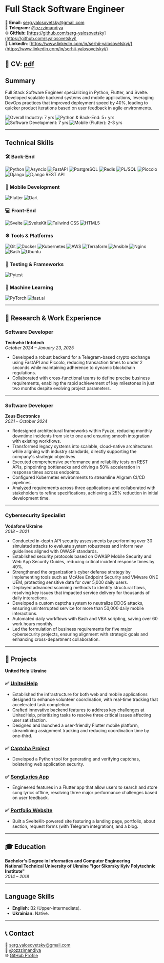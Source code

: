 # **Full Stack Software Engineer**  
 
📧 **Email:** [serg.yalosovetsky@gmail.com](mailto:serg.yalosovetsky@gmail.com)  
📱 **Telegram:** [@ozzzimandiya](https://t.me/ozzzimandiya)  
🌐 **GitHub:** [https://github.com/serg-yalosovetsky](https://github.com/syalosovetskyi)  
🔗 **LinkedIn**: [https://www.linkedin.com/in/serhii-yalosovetskyi/](https://www.linkedin.com/in/serhii-yalosovetskyi/)

📃 CV: [pdf](https://raw.githubusercontent.com/serg-yalosovetsky/CV/refs/heads/main/CV.pdf)
---

## **Summary** 
Full Stack Software Engineer specializing in Python, Flutter, and Svelte. Developed scalable backend systems and mobile applications, leveraging DevOps practices that improved deployment speed by 40%, leading to quicker product iterations based on user feedback in agile environments.

![Overall Industry: 7 yrs](https://img.shields.io/badge/Overall_Industry-7%20yrs-brightgreen)
![Python & Back-End: 5+ yrs](https://img.shields.io/badge/Python_%26_BackEnd-5%2B%20yrs-blue)
![Software Development: 7 yrs](https://img.shields.io/badge/Software_Development-7%20yrs-yellow)
![Mobile (Flutter): 2-3 yrs](https://img.shields.io/badge/Mobile_%28Flutter%29-2--3%20yrs-orange)

---

## **Technical Skills**

### 🛠 **Back-End**
![Python](https://img.shields.io/badge/Python-3776AB?style=for-the-badge&logo=python&logoColor=white)
![Asyncio](https://img.shields.io/badge/Asyncio-3776AB?style=for-the-badge&logoColor=white)
![FastAPI](https://img.shields.io/badge/FastAPI-009688?style=for-the-badge&logo=fastapi&logoColor=white)
![PostgreSQL](https://img.shields.io/badge/PostgreSQL-316192?style=for-the-badge&logo=postgresql&logoColor=white)
![Redis](https://img.shields.io/badge/Redis-DC382D?style=for-the-badge&logo=redis&logoColor=white)
![PL/SQL](https://img.shields.io/badge/PL/SQL-blue?style=for-the-badge)
![Piccolo](https://img.shields.io/badge/Piccolo-FFCC00?style=for-the-badge)
![Django](https://img.shields.io/badge/Django-092E20?style=for-the-badge&logo=django&logoColor=white)
![Django REST API](https://img.shields.io/badge/Django%20REST%20API-ff1709?style=for-the-badge&logo=django&logoColor=white)

### 📱 **Mobile Development**
![Flutter](https://img.shields.io/badge/Flutter-02569B?style=for-the-badge&logo=flutter&logoColor=white)
![Dart](https://img.shields.io/badge/Dart-0175C2?style=for-the-badge&logo=dart&logoColor=white)

### 💻 **Front-End**
![Svelte](https://img.shields.io/badge/Svelte-FF3E00?style=for-the-badge&logo=svelte&logoColor=white)
![SvelteKit](https://img.shields.io/badge/SvelteKit-FF3E00?style=for-the-badge&logo=svelte&logoColor=white)
![Tailwind CSS](https://img.shields.io/badge/Tailwind_CSS-38B2AC?style=for-the-badge&logo=tailwind-css&logoColor=white)
![HTML5](https://img.shields.io/badge/HTML5-E34F26?style=for-the-badge&logo=html5&logoColor=white)

### ⚙️ **Tools & Platforms**
![Git](https://img.shields.io/badge/Git-F05032?style=for-the-badge&logo=git&logoColor=white)
![Docker](https://img.shields.io/badge/Docker-2496ED?style=for-the-badge&logo=docker&logoColor=white)
![Kubernetes](https://img.shields.io/badge/Kubernetes-326CE5?style=for-the-badge&logo=kubernetes&logoColor=white)
![AWS](https://img.shields.io/badge/AWS-232F3E?style=for-the-badge&logo=amazon-aws&logoColor=white)
![Terraform](https://img.shields.io/badge/Terraform-623CE4?style=for-the-badge&logo=terraform&logoColor=white)
![Ansible](https://img.shields.io/badge/Ansible-EE0000?style=for-the-badge&logo=ansible&logoColor=white)
![Nginx](https://img.shields.io/badge/Nginx-009639?style=for-the-badge&logo=nginx&logoColor=white)
![Bash](https://img.shields.io/badge/Bash-4EAA25?style=for-the-badge&logo=gnu-bash&logoColor=white)
![Ubuntu](https://img.shields.io/badge/Ubuntu-E95420?style=for-the-badge&logo=ubuntu&logoColor=white)

### 🧪 **Testing & Frameworks**
![Pytest](https://img.shields.io/badge/Pytest-0A9EDC?style=for-the-badge&logo=pytest&logoColor=white)

### 🤖 **Machine Learning**
![PyTorch](https://img.shields.io/badge/PyTorch-EE4C2C?style=for-the-badge&logo=pytorch&logoColor=white)
![fast.ai](https://img.shields.io/badge/fast.ai-FF2D20?style=for-the-badge&logo=fastai&logoColor=white) 

---

## 🔬 **Research & Work Experience**

### **Software Developer**  
**Techwhirl Infotech**  
*October 2024 – January 23, 2025*  
- Developed a robust backend for a Telegram-based crypto exchange using FastAPI and Piccolo, reducing transaction times to under 2 seconds while maintaining adherence to dynamic blockchain regulations.
- Collaborated with cross-functional teams to define precise business requirements, enabling the rapid achievement of key milestones in just two months despite evolving project parameters.

---

### **Software Developer**  
**Zeus Electronics**  
*2021 – October 2024*  
- Redesigned architectural frameworks within Fyuzd, reducing monthly downtime incidents from six to one and ensuring smooth integration with existing workflows.
- Transformed legacy systems into scalable, cloud-native architectures while aligning with industry standards, directly supporting the company's strategic objectives.
- Executed comprehensive performance and reliability tests on REST APIs, pinpointing bottlenecks and driving a 50% acceleration in response times across endpoints.
- Configured Kubernetes environments to streamline Allgram CI/CD pipelines.
- Analyzed requirements across three applications and collaborated with stakeholders to refine specifications, achieving a 25% reduction in initial development time.

---

### **Cybersecurity Specialist**  
**Vodafone Ukraine**  
*2018 – 2021*  
- Conducted in-depth API security assessments by performing over 30 simulated attacks to evaluate system robustness and inform new guidelines aligned with OWASP standards.
- Established security protocols based on OWASP Mobile Security and Web App Security Guides, reducing critical incident response times by 40%.
- Strengthened the organization’s cyber defense strategy by implementing tools such as McAfee Endpoint Security and VMware ONE UEM, protecting sensitive data for over 5,000 daily users.
- Deployed advanced scanning methods to identify structural flaws, resolving key issues that impacted service delivery for thousands of daily interactions.
- Developed a custom captcha system to neutralize DDOS attacks, ensuring uninterrupted service for more than 50,000 daily mobile interactions.
- Automated daily workflows with Bash and VBA scripting, saving over 60 work hours monthly.
- Led the formulation of business requirements for five major cybersecurity projects, ensuring alignment with strategic goals and enhancing cross-department collaboration.

---

## 🌱 **Projects**
**United Help Ukraine**  
### ✅ [UnitedHelp](https://github.com/serg-yalosovetsky/united_help)
- Established the infrastructure for both web and mobile applications designed to enhance volunteer coordination, with real-time tracking that accelerated task completion.
- Crafted innovative backend features to address key challenges at UnitedHelp, prioritizing tasks to resolve three critical issues affecting user satisfaction.
- Designed and launched a user-friendly Flutter mobile platform, streamlining assignment tracking and reducing coordination time by one-third.

### ✅ [Captcha Project](https://github.com/serg-yalosovetsky/captcha)
- Developed a Python tool for generating and verifying captchas, bolstering web application security.

### ✅ [SongLyrics App](https://github.com/serg-yalosovetsky/songs)  
- Engineered features in a Flutter app that allow users to search and store song lyrics offline, resolving three major performance challenges based on user feedback.
### ✅ [Portfolio Website](https://arbolev.pro)  
- Built a SvelteKit-powered site featuring a landing page, portfolio, about section, request forms (with Telegram integration), and a blog.

---

## 🎓 **Education**
**Bachelor's Degree in Informatics and Computer Engineering**  
**National Technical University of Ukraine "Igor Sikorsky Kyiv Polytechnic Institute"**  
*2014 – 2018*  

---

## **Language Skills**
- **English:** B2 (Upper-intermediate).  
- **Ukrainian:** Native.  

---

## 📞 **Contact**
📧 [serg.yalosovetsky@gmail.com](mailto:serg.yalosovetsky@gmail.com)  
📱 [@ozzzimandiya](https://t.me/ozzzimandiya)  
🌐 [GitHub Profile](https://github.com/serg-yalosovetsky/)  
